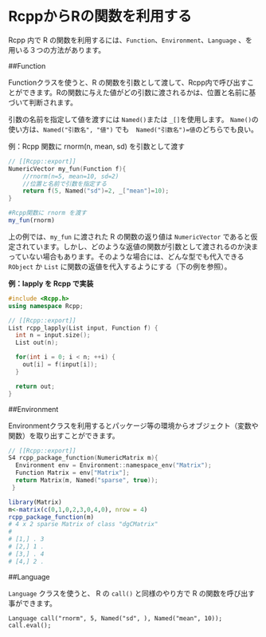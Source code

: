 # RcppからRの関数を利用する

Rcpp 内で R の関数を利用するには、`Function`、`Environment`、`Language` 、を用いる３つの方法があります。


##Function

Functionクラスを使うと、R の関数を引数として渡して、Rcpp内で呼び出すことができます。Rの関数に与えた値がどの引数に渡されるかは、位置と名前に基づいて判断されます。

引数の名前を指定して値を渡すには `Named()`または `_[]`を使用します。
`Name()`の使い方は、`Named("引数名", "値")` でも　`Named("引数名")=値`のどちらでも良い。


例：Rcpp 関数に rnorm(n, mean, sd) を引数として渡す


```cpp
// [[Rcpp::export]]
NumericVector my_fun(Function f){
    //rnorm(n=5, mean=10, sd=2)
    //位置と名前で引数を指定する
    return f(5, Named("sd")=2, _["mean"]=10);
}

```

```r
#Rcpp関数に rnorm を渡す
my_fun(rnorm)

```
上の例では、`my_fun` に渡された R の関数の返り値は `NumericVector` であると仮定されています。しかし、どのような返値の関数が引数として渡されるのか決まっていない場合もあります。そのような場合には、どんな型でも代入できる `RObject` か `List` に関数の返値を代入するようにする（下の例を参照）。

**例：lapply を Rcpp で実装**

```cpp
#include <Rcpp.h>
using namespace Rcpp;

// [[Rcpp::export]]
List rcpp_lapply(List input, Function f) {
  int n = input.size();
  List out(n);

  for(int i = 0; i < n; ++i) {
    out[i] = f(input[i]);
  }

  return out;
}
```


##Environment

Environmentクラスを利用するとパッケージ等の環境からオブジェクト（変数や関数）を取り出すことができます。

```cpp
// [[Rcpp::export]]
S4 rcpp_package_function(NumericMatrix m){
  Environment env = Environment::namespace_env("Matrix");
  Function Matrix = env["Matrix"];
  return Matrix(m, Named("sparse", true));
 }
```


```r
library(Matrix)
m<-matrix(c(0,1,0,2,3,0,4,0), nrow = 4)
rcpp_package_function(m)
# 4 x 2 sparse Matrix of class "dgCMatrix"
#        
# [1,] . 3
# [2,] 1 .
# [3,] . 4
# [4,] 2 .
```



##Language

`Language` クラスを使うと、 R の `call()` と同様のやり方で R の関数を呼び出す事ができます。

```
Language call("rnorm", 5, Named("sd", ), Named("mean", 10));
call.eval();
```



